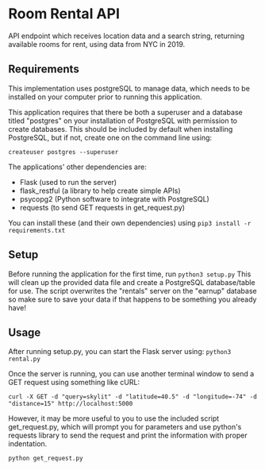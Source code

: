 # Room Rental API

API endpoint which receives location data and a search string, returning available
rooms for rent, using data from NYC in 2019.

## Requirements

This implementation uses postgreSQL to manage data, which needs to be installed
on your computer prior to running this application.

This application requires that there be both a superuser and a database titled
"postgres" on your installation of PostgreSQL with permission to create
databases. This should be included by default when installing PostgreSQL,
but if not, create one on the command line using:

`createuser postgres --superuser`

The applications' other dependencies are:

- Flask (used to run the server)
- flask_restful (a library to help create simple APIs)
- psycopg2 (Python software to integrate with PostgreSQL)
- requests (to send GET requests in get_request.py)

You can install these (and their own dependencies) using
`pip3 install -r requirements.txt`

## Setup

Before running the application for the first time, run `python3 setup.py`
This will clean up the provided data file and create a PostgreSQL database/table
for use. The script overwrites the "rentals" server on the "earnup" database so
make sure to save your data if that happens to be something you already have!

## Usage

After running setup.py, you can start the Flask server using:
`python3 rental.py`

Once the server is running, you can use another terminal window to send a GET
request using something like cURL:

`curl -X GET -d "query=skylit" -d "latitude=40.5" -d "longitude=-74" -d "distance=15" http://localhost:5000`

However, it may be more useful to you to use the included script get_request.py,
which will prompt you for parameters and use python's requests library to send
the request and print the information with proper indentation.

`python get_request.py`
